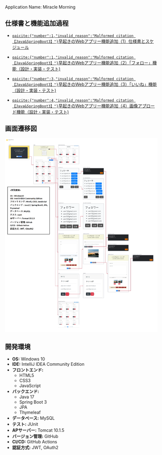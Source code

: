Application Name: Miracle Morning

## 仕様書と機能追加過程
- [&#8203;`oaicite:{"number":1,"invalid_reason":"Malformed citation 【Java&SpringBoot3】"}`&#8203; 早起きのWebアプリー機能追加（1）仕様書とスケジュール](https://note.com/songyh/n/ne22f8f456c40)
- [&#8203;``oaicite:{"number":1,"invalid_reason":"Malformed citation 【Java&SpringBoot3】"}``&#8203; 早起きのWebアプリー機能追加（2）「フォロー」機能（設計・実装・テスト)](https://note.com/songyh/n/n217fe01d6776)

- [&#8203;``oaicite:{"number":3,"invalid_reason":"Malformed citation 【Java&SpringBoot3】"}``&#8203; 早起きのWebアプリー機能追加（3）「いいね」機能（設計・実装・テスト)](https://note.com/songyh/n/n217fe01d6776)
- [&#8203;``oaicite:{"number":4,"invalid_reason":"Malformed citation 【Java&SpringBoot3】"}``&#8203; 早起きのWebアプリー機能追加（4）画像アプロード機能（設計・実装・テスト)](https://note.com/songyh/n/n05f5662c3a96)



## 画面遷移図


![gamensenido](./gamensenido.png)



## 開発環境

- **OS:** Windows 10
- **IDE:** IntelliJ IDEA Community Edition
- **フロントエンド:**
  - HTML5
  - CSS3
  - JavaScript
- **バックエンド:**
  - Java 17
  - Spring Boot 3
  - JPA
  - Thymeleaf
- **データベース:** MySQL
- **テスト:** JUnit
- **APサーバー:** Tomcat 10.1.5
- **バージョン管理:** GitHub
- **CI/CD:** GitHub Actions
- **認証方式:** JWT, OAuth2



